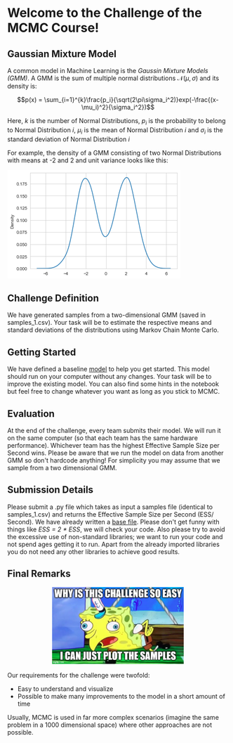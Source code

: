 # Welcome to the Challenge of the MCMC Course!

## Gaussian Mixture Model

A common model in Machine Learning is the *Gaussin Mixture Models (GMM)*. A GMM is the sum of multiple normal distributions $\mathcal{N}(\mu, \sigma)$ and its density is:

$$p(x) = \sum_{i=1}^{k}\frac{p_i}{\sqrt(2\pi\sigma_i^2)}exp(-\frac{(x-\mu_i)^2}{\sigma_i^2})$$

Here, $k$ is the number of Normal Distributions, $p_i$ is the probability to belong to Normal Distribution $i$, $\mu_i$ is the mean of Normal Distribution $i$ and $\sigma_i$ is the standard deviation of Normal Distribution $i$

For example, the density of a GMM consisting of two Normal Distributions with means at -2 and 2 and unit variance looks like this:

![GMM](gmm_example.png "Title")

## Challenge Definition

We have generated samples from a two-dimensional GMM (saved in samples_1.csv). Your task will be to estimate the respective means and standard deviations of the distributions using Markov Chain Monte Carlo.

## Getting Started

We have defined a baseline [model](run_me.ipynb) to help you get started. This model should run on your computer without any changes. Your task will be to improve the existing model. You can also find some hints in the notebook but feel free to change whatever you want as long as you stick to MCMC.

## Evaluation

At the end of the challenge, every team submits their model. We will run it on the same computer (so that each team has the same hardware performance). Whichever team has the highest Effective Sample Size per Second wins. Please be aware that we run the model on data from another GMM so don't hardcode anything! For simplicity you may assume that we sample from a two dimensional GMM.

## Submission Details

Please submit a .py file which takes as input a samples file (identical to samples_1.csv) and returns the Effective Sample Size per Second (ESS/ Second). We have already written a [base file](submission_example.py). Please don't get funny with things like *ESS = 2 * ESS*, we will check your code. Also please try to avoid the excessive use of non-standard libraries; we want to run your code and not spend ages getting it to run. Apart from the already imported libraries you do not need any other libraries to achieve good results.

## Final Remarks

<p align="center">
<img src="why_so_easy.jpg" alt="drawing" width="300"/>
</p>

Our requirements for the challenge were twofold:
- Easy to understand and visualize
- Possible to make many improvements to the model in a short amount of time

Usually, MCMC is used in far more complex scenarios (imagine the same problem in a 1000 dimensional space) where other approaches are not possible.

